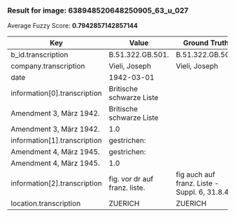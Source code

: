 ### Result for image: 638948520648250905_63_u_027
Average Fuzzy Score: **0.7942857142857144**
<small>

| Key | Value | Ground Truth | Score |
| --- | --- | --- | --- |
| b_id.transcription | B.51.322.GB.501. | B.51.322.GB.501. | 1.0 |
| company.transcription | Vieli, Joseph | Vieli, Joseph | 1.0 |
| date | 1942-03-01 |  | 0.0 |
| information[0].transcription | Britische schwarze Liste
Amendment 3, März 1942. | Britische schwarze Liste
Amendment 3, März 1942. | 1.0 |
| information[1].transcription | gestrichen:
Amendment 4, März 1945. | gestrichen:
Amendment 4, März 1945. | 1.0 |
| information[2].transcription | fig. vor dr auf franz. liste. | fig auch auf franz. Liste - Suppl. 6, 31.8.45. | 0.56 |
| location.transcription | ZUERICH | ZUERICH | 1.0 |

</small>
